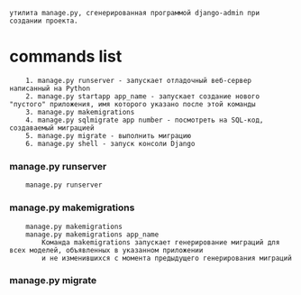 ```утилита manage.ру, сгенерированная программой django-admin при создании проекта.```

# commands list
```
    1. manage.ру runserver - запускает отладочный веб-сервер написанный на Python  
    2. manage.ру startapp app_name - запускает создание нового "пустого" приложения, имя которого указано после этой команды
    3. manage.py makemigrations  
    4. manage.py sqlmigrate app number - посмотреть на SQL-код, создаваемый миграцией 
    5. manage.py migrate - выполнить миграцию
    6. manage.py shell - запуск консоли Django
```
   
### manage.ру runserver
```
    manage.ру runserver
```

### manage.py makemigrations
```       
    manage.py makemigrations    
    manage.py makemigrations app_name   
        Команда makemigrations запускает генерирование миграций для всех моделей, объявленных в указанном приложении 
        и не изменившихся с момента предыдущего генерирования миграций  
```

### manage.py migrate
```

```